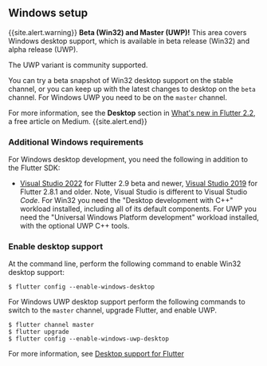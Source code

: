 ## Windows setup

{{site.alert.warning}}
  **Beta (Win32) and Master (UWP)!**
  This area covers Windows desktop support,
  which is available in beta release (Win32)
  and alpha release (UWP).

  The UWP variant is community supported.

  You can try a beta snapshot of Win32 desktop support
  on the stable channel, or you can keep up
  with the latest changes to desktop on the
  `beta` channel. For Windows UWP you need
  to be on the `master` channel.

  For more information, see the **Desktop**
  section in [What's new in Flutter 2.2][],
  a free article on Medium.
{{site.alert.end}}

[What's new in Flutter 2.2]: {{site.flutter-medium}}/whats-new-in-flutter-2-2-fd00c65e2039

### Additional Windows requirements

For Windows desktop development,
you need the following in addition to the Flutter SDK:

* [Visual Studio 2022][] for Flutter 2.9 beta and newer,
  [Visual Studio 2019][] for Flutter 2.8.1 and older.
  Note, Visual Studio is different to Visual Studio _Code_.
  For Win32 you need the "Desktop development with C++" 
  workload installed, including all of its default components. 
  For UWP you need the "Universal Windows Platform development"
  workload installed, with the optional UWP C++ tools.

[Visual Studio 2022]: https://visualstudio.microsoft.com/downloads/
[Visual Studio 2019]: https://visualstudio.microsoft.com/vs/older-downloads/

### Enable desktop support

At the command line,
perform the following command to enable Win32 desktop support:

```terminal
$ flutter config --enable-windows-desktop
```

For Windows UWP desktop support perform the following commands to switch to
the `master` channel, upgrade Flutter, and enable UWP.

```terminal
$ flutter channel master
$ flutter upgrade
$ flutter config --enable-windows-uwp-desktop
```

For more information, see [Desktop support for Flutter][]

[Desktop support for Flutter]: {{site.url}}/desktop
